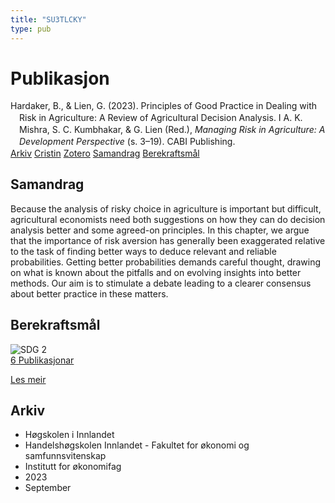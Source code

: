 ```yaml
---
title: "SU3TLCKY"
type: pub
---
```

<h1>Publikasjon</h1>
<article id="csl-bib-container-SU3TLCKY" class="csl-bib-container">
  <div class="csl-bib-body" style="line-height: 1.35; padding-left: 1em; text-indent:-1em;">
  <div class="csl-entry">Hardaker, B., &amp; Lien, G. (2023). Principles of Good Practice in Dealing with Risk in Agriculture: A Review of Agricultural Decision Analysis. I A. K. Mishra, S. C. Kumbhakar, &amp; G. Lien (Red.), <i>Managing Risk in Agriculture: A Development Perspective</i> (s. 3&#x2013;19). CABI Publishing.</div>
</div>
  <div class="csl-bib-buttons">
    <a href="#taxonomy-article-SU3TLCKY" class="csl-bib-button">Arkiv</a>
    <a href="https://app.cristin.no/results/show.jsf?id=2174933" alt="Cristin URL" class="csl-bib-button">Cristin</a>
    <a href="http://zotero.org/groups/5402882/items/SU3TLCKY" alt="Zotero URL" class="csl-bib-button">Zotero</a>
    <a href="#abstract-article-SU3TLCKY" class="csl-bib-button">Samandrag</a>
    <a href="#sdg-article-SU3TLCKY" class="csl-bib-button">Berekraftsmål</a>
  </div>
  <div id="csl-bib-meta-container-SU3TLCKY"></div>
</article>
<div id="csl-bib-meta-SU3TLCKY" class="csl-bib-meta">
  <article id="abstract-article-SU3TLCKY" class="abstract-article">
    <h1>Samandrag</h1>
    Because the analysis of risky choice in agriculture is important but difficult, agricultural economists need both suggestions on how they can do decision analysis better and some agreed-on principles. In this chapter, we argue that the importance of risk aversion has generally been exaggerated relative to the task of finding better ways to deduce relevant and reliable probabilities. Getting better probabilities demands careful thought, drawing on what is known about the pitfalls and on evolving insights into better methods. Our aim is to stimulate a debate leading to a clearer consensus about better practice in these matters.
  </article>
  <article id="sdg-article-SU3TLCKY" class="sdg-article">
    <h1>Berekraftsmål</h1>
    <div class="sdg-container"><div id="sdg2" class="sdg"> <img src="{{< params subfolder >}}images/sdg/sdg02_no.png" class="image" alt="SDG 2"> <div class="sdg-overlay"> <a href="{{< params subfolder >}}no/archive/?sdg=2#archive" class="sdg-publication-count"><span>6</span> Publikasjonar</a> <p><a href="NA" class="sdg-read-more">Les meir</a></p> </div> </div></div>
  </article>
  <article id="taxonomy-article-SU3TLCKY" class="taxonomy-article">
    <h1>Arkiv</h1>
    <ul>
      <li>Høgskolen i Innlandet</li>
      <li>Handelshøgskolen Innlandet - Fakultet for økonomi og samfunnsvitenskap</li>
      <li>Institutt for økonomifag</li>
      <li>2023</li>
      <li>September</li>
    </ul>
  </article>
</div>
